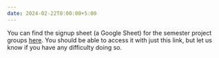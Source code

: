```yaml
---
date: 2024-02-22T0:00:00+5:00
---
```


You can find the signup sheet (a Google Sheet) for the semester project groups [here](https://docs.google.com/spreadsheets/d/1J7aUFU0t0daN1RHR2peIxE1u0EYesCZqMOsW_NsSp5c/edit?usp=sharing).  You should be able to access it with just this link, but let us know if you have any difficulty doing so.
